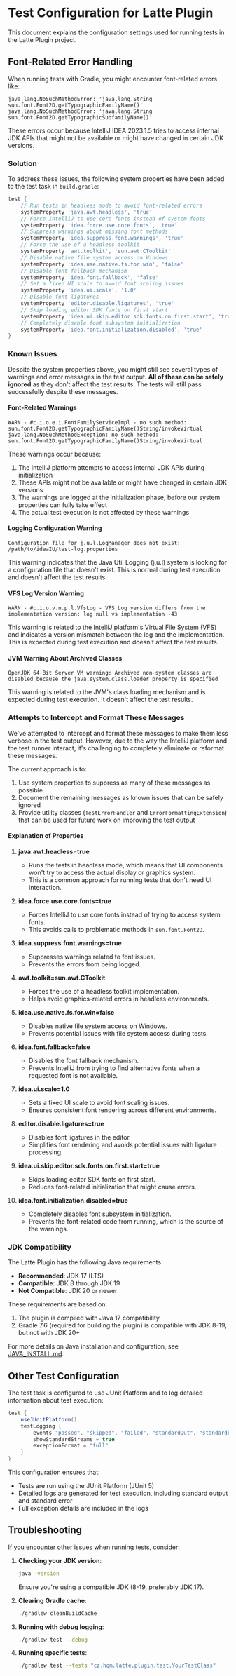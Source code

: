 # Test Configuration for Latte Plugin

This document explains the configuration settings used for running tests in the Latte Plugin project.

## Font-Related Error Handling

When running tests with Gradle, you might encounter font-related errors like:

```
java.lang.NoSuchMethodError: 'java.lang.String sun.font.Font2D.getTypographicFamilyName()'
java.lang.NoSuchMethodError: 'java.lang.String sun.font.Font2D.getTypographicSubfamilyName()'
```

These errors occur because IntelliJ IDEA 2023.1.5 tries to access internal JDK APIs that might not be available or might have changed in certain JDK versions.

### Solution

To address these issues, the following system properties have been added to the test task in `build.gradle`:

```gradle
test {
    // Run tests in headless mode to avoid font-related errors
    systemProperty 'java.awt.headless', 'true'
    // Force IntelliJ to use core fonts instead of system fonts
    systemProperty 'idea.force.use.core.fonts', 'true'
    // Suppress warnings about missing font methods
    systemProperty 'idea.suppress.font.warnings', 'true'
    // Force the use of a headless toolkit
    systemProperty 'awt.toolkit', 'sun.awt.CToolkit'
    // Disable native file system access on Windows
    systemProperty 'idea.use.native.fs.for.win', 'false'
    // Disable font fallback mechanism
    systemProperty 'idea.font.fallback', 'false'
    // Set a fixed UI scale to avoid font scaling issues
    systemProperty 'idea.ui.scale', '1.0'
    // Disable font ligatures
    systemProperty 'editor.disable.ligatures', 'true'
    // Skip loading editor SDK fonts on first start
    systemProperty 'idea.ui.skip.editor.sdk.fonts.on.first.start', 'true'
    // Completely disable font subsystem initialization
    systemProperty 'idea.font.initialization.disabled', 'true'
}
```

### Known Issues

Despite the system properties above, you might still see several types of warnings and error messages in the test output. **All of these can be safely ignored** as they don't affect the test results. The tests will still pass successfully despite these messages.

#### Font-Related Warnings

```
WARN - #c.i.o.e.i.FontFamilyServiceImpl - no such method: sun.font.Font2D.getTypographicFamilyName()String/invokeVirtual
java.lang.NoSuchMethodException: no such method: sun.font.Font2D.getTypographicFamilyName()String/invokeVirtual
```

These warnings occur because:
1. The IntelliJ platform attempts to access internal JDK APIs during initialization
2. These APIs might not be available or might have changed in certain JDK versions
3. The warnings are logged at the initialization phase, before our system properties can fully take effect
4. The actual test execution is not affected by these warnings

#### Logging Configuration Warning

```
Configuration file for j.u.l.LogManager does not exist: /path/to/ideaIU/test-log.properties
```

This warning indicates that the Java Util Logging (j.u.l) system is looking for a configuration file that doesn't exist. This is normal during test execution and doesn't affect the test results.

#### VFS Log Version Warning

```
WARN - #c.i.o.v.n.p.l.VfsLog - VFS Log version differs from the implementation version: log null vs implementation -43
```

This warning is related to the IntelliJ platform's Virtual File System (VFS) and indicates a version mismatch between the log and the implementation. This is expected during test execution and doesn't affect the test results.

#### JVM Warning About Archived Classes

```
OpenJDK 64-Bit Server VM warning: Archived non-system classes are disabled because the java.system.class.loader property is specified
```

This warning is related to the JVM's class loading mechanism and is expected during test execution. It doesn't affect the test results.

### Attempts to Intercept and Format These Messages

We've attempted to intercept and format these messages to make them less verbose in the test output. However, due to the way the IntelliJ platform and the test runner interact, it's challenging to completely eliminate or reformat these messages.

The current approach is to:
1. Use system properties to suppress as many of these messages as possible
2. Document the remaining messages as known issues that can be safely ignored
3. Provide utility classes (`TestErrorHandler` and `ErrorFormattingExtension`) that can be used for future work on improving the test output

#### Explanation of Properties

1. **java.awt.headless=true**
   - Runs the tests in headless mode, which means that UI components won't try to access the actual display or graphics system.
   - This is a common approach for running tests that don't need UI interaction.

2. **idea.force.use.core.fonts=true**
   - Forces IntelliJ to use core fonts instead of trying to access system fonts.
   - This avoids calls to problematic methods in `sun.font.Font2D`.

3. **idea.suppress.font.warnings=true**
   - Suppresses warnings related to font issues.
   - Prevents the errors from being logged.

4. **awt.toolkit=sun.awt.CToolkit**
   - Forces the use of a headless toolkit implementation.
   - Helps avoid graphics-related errors in headless environments.

5. **idea.use.native.fs.for.win=false**
   - Disables native file system access on Windows.
   - Prevents potential issues with file system access during tests.

6. **idea.font.fallback=false**
   - Disables the font fallback mechanism.
   - Prevents IntelliJ from trying to find alternative fonts when a requested font is not available.

7. **idea.ui.scale=1.0**
   - Sets a fixed UI scale to avoid font scaling issues.
   - Ensures consistent font rendering across different environments.

8. **editor.disable.ligatures=true**
   - Disables font ligatures in the editor.
   - Simplifies font rendering and avoids potential issues with ligature processing.

9. **idea.ui.skip.editor.sdk.fonts.on.first.start=true**
   - Skips loading editor SDK fonts on first start.
   - Reduces font-related initialization that might cause errors.

10. **idea.font.initialization.disabled=true**
    - Completely disables font subsystem initialization.
    - Prevents the font-related code from running, which is the source of the warnings.

### JDK Compatibility

The Latte Plugin has the following Java requirements:

- **Recommended**: JDK 17 (LTS)
- **Compatible**: JDK 8 through JDK 19
- **Not Compatible**: JDK 20 or newer

These requirements are based on:
1. The plugin is compiled with Java 17 compatibility
2. Gradle 7.6 (required for building the plugin) is compatible with JDK 8-19, but not with JDK 20+

For more details on Java installation and configuration, see [JAVA_INSTALL.md](JAVA_INSTALL.md).

## Other Test Configuration

The test task is configured to use JUnit Platform and to log detailed information about test execution:

```gradle
test {
    useJUnitPlatform()
    testLogging {
        events "passed", "skipped", "failed", "standardOut", "standardError"
        showStandardStreams = true
        exceptionFormat = "full"
    }
}
```

This configuration ensures that:
- Tests are run using the JUnit Platform (JUnit 5)
- Detailed logs are generated for test execution, including standard output and standard error
- Full exception details are included in the logs

## Troubleshooting

If you encounter other issues when running tests, consider:

1. **Checking your JDK version**:
   ```bash
   java -version
   ```
   Ensure you're using a compatible JDK (8-19, preferably JDK 17).

2. **Clearing Gradle cache**:
   ```bash
   ./gradlew cleanBuildCache
   ```

3. **Running with debug logging**:
   ```bash
   ./gradlew test --debug
   ```

4. **Running specific tests**:
   ```bash
   ./gradlew test --tests "cz.hqm.latte.plugin.test.YourTestClass"
   ```